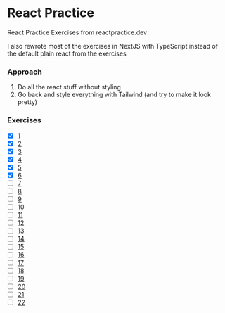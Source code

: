 # React Practice

React Practice Exercises from reactpractice.dev

I also rewrote most of the exercises in NextJS with TypeScript instead of the default plain react from the exercises

### Approach
1. Do all the react stuff without styling
2. Go back and style everything with Tailwind (and try to make it look pretty)

### Exercises
- [x] [1](https://reactpractice.dev/exercise/create-a-timer-that-can-be-started-and-stopped/)
- [x] [2](https://reactpractice.dev/exercise/create-a-movie-search-page/)
- [x] [3](https://reactpractice.dev/exercise/create-a-simple-contact-book-app/)
- [x] [4](https://reactpractice.dev/exercise/create-a-custom-hook-that-allows-saving-items-to-the-local-storage/)
- [x] [5](https://reactpractice.dev/exercise/build-a-simple-shopping-cart-using-react-query/)
- [x] [6](https://reactpractice.dev/exercise/build-a-button-using-test-driven-development/)
- [ ] [7](https://reactpractice.dev/exercise/practice-react-by-fixing-tests-check-your-jsx-knowledge/)
- [ ] [8](https://reactpractice.dev/exercise/build-a-paginated-pokemons-list-with-a-load-more-button-starting-from-failing-unit-tests/)
- [ ] [9](https://reactpractice.dev/exercise/add-persistence-to-local-storage-for-an-existing-app/)
- [ ] [10](https://reactpractice.dev/exercise/build-an-accordion-component/)
- [ ] [11](https://reactpractice.dev/exercise/build-a-memory-game/)
- [ ] [12](https://reactpractice.dev/exercise/build-a-notes-app-with-react-query-and-json-server/)
- [ ] [13](https://reactpractice.dev/exercise/build-a-drag-and-drop-to-do-list/)
- [ ] [14](https://reactpractice.dev/exercise/show-top-10-articles-from-hacker-news/)
- [ ] [15](https://reactpractice.dev/exercise/build-a-typewriter-effect-component/)
- [ ] [16](https://reactpractice.dev/exercise/build-an-infinite-scrolling-list-of-pokemons/)
- [ ] [17](https://reactpractice.dev/exercise/build-the-github-issue-filter-component/)
- [ ] [18](https://reactpractice.dev/exercise/build-a-simple-auth-app-with-supabase/)
- [ ] [19](https://reactpractice.dev/exercise/build-a-public-holidays-app/)
- [ ] [20](https://reactpractice.dev/exercise/build-a-pomodoro-app/)
- [ ] [21](https://reactpractice.dev/exercise/build-a-restaurant-reservation-widget/)
- [ ] [22](https://reactpractice.dev/exercise/use-react-19-form-features-to-refactor-a-newsletter-subscribe-form/)
